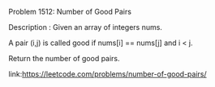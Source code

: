 ﻿Problem 1512: Number of Good Pairs

Description :
Given an array of integers nums.

A pair (i,j) is called good if nums[i] == nums[j] and i < j.

Return the number of good pairs. 

link:https://leetcode.com/problems/number-of-good-pairs/